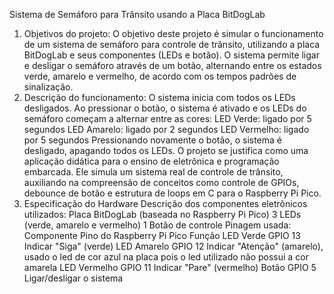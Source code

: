 Sistema de Semáforo para Trânsito usando a Placa BitDogLab
1. Objetivos do projeto:
	O objetivo deste projeto é simular o funcionamento de um sistema de semáforo para controle de trânsito, utilizando a placa BitDogLab e seus componentes (LEDs e botão). O sistema permite ligar e desligar o semáforo através de um botão, alternando entre os estados verde, amarelo e vermelho, de acordo com os tempos padrões de sinalização.
2. Descrição do funcionamento:
O sistema inicia com todos os LEDs desligados.
Ao pressionar o botão, o sistema é ativado e os LEDs do semáforo começam a alternar entre as cores:
LED Verde: ligado por 5 segundos
LED Amarelo: ligado por 2 segundos
LED Vermelho: ligado por 5 segundos
Pressionando novamente o botão, o sistema é desligado, apagando todos os LEDs.
O projeto se justifica como uma aplicação didática para o ensino de eletrônica e programação embarcada. Ele simula um sistema real de controle de trânsito, auxiliando na compreensão de conceitos como controle de GPIOs, debounce de botão e estrutura de loops em C para o Raspberry Pi Pico.
3. Especificação do Hardware
Descrição dos componentes eletrônicos utilizados:
Placa BitDogLab (baseada no Raspberry Pi Pico)
3 LEDs (verde, amarelo e vermelho)
1 Botão de controle
Pinagem usada:
Componente
Pino do Raspberry Pi Pico
Função
LED Verde
GPIO 13
Indicar "Siga" (verde)
LED Amarelo
GPIO 12
Indicar "Atenção" (amarelo), usado o led de cor azul na placa pois o led utilizado não possui a cor amarela
LED Vermelho
GPIO 11
Indicar "Pare" (vermelho)
Botão
GPIO 5
Ligar/desligar o sistema

